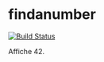 # findanumber

[![Build Status](https://img.shields.io/travis/pascalpoizat/findanumber/master.svg?style=flat-square)](https://travis-ci.org/pascalpoizat/findanumber)

Affiche 42.

